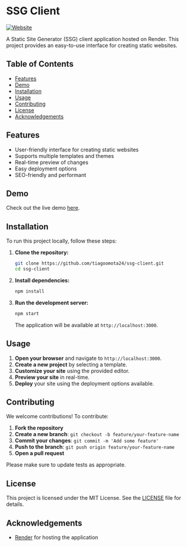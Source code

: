 # SSG Client

[![Website](https://img.shields.io/website-up-down-green-red/https/ssg-client.onrender.com.svg)](https://ssg-client.onrender.com/)

A Static Site Generator (SSG) client application hosted on Render. This project provides an easy-to-use interface for creating static websites.

## Table of Contents

- [Features](#features)
- [Demo](#demo)
- [Installation](#installation)
- [Usage](#usage)
- [Contributing](#contributing)
- [License](#license)
- [Acknowledgements](#acknowledgements)

## Features

- User-friendly interface for creating static websites
- Supports multiple templates and themes
- Real-time preview of changes
- Easy deployment options
- SEO-friendly and performant

## Demo

Check out the live demo [here](https://ssg-client.onrender.com/).

## Installation

To run this project locally, follow these steps:

1. **Clone the repository:**

    ```bash
    git clone https://github.com/tiagoomota24/ssg-client.git
    cd ssg-client
    ```

2. **Install dependencies:**

    ```bash
    npm install
    ```

3. **Run the development server:**

    ```bash
    npm start
    ```

    The application will be available at `http://localhost:3000`.

## Usage

1. **Open your browser** and navigate to `http://localhost:3000`.
2. **Create a new project** by selecting a template.
3. **Customize your site** using the provided editor.
4. **Preview your site** in real-time.
5. **Deploy** your site using the deployment options available.

## Contributing

We welcome contributions! To contribute:

1. **Fork the repository**
2. **Create a new branch**: `git checkout -b feature/your-feature-name`
3. **Commit your changes**: `git commit -m 'Add some feature'`
4. **Push to the branch**: `git push origin feature/your-feature-name`
5. **Open a pull request**

Please make sure to update tests as appropriate.

## License

This project is licensed under the MIT License. See the [LICENSE](LICENSE) file for details.

## Acknowledgements

- [Render](https://render.com/) for hosting the application


